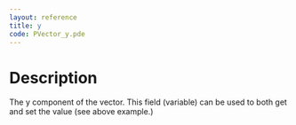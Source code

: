 ```yaml
---
layout: reference
title: y
code: PVector_y.pde
---
```


# Description

The y component of the vector. This field (variable) can be used to both get and set the value (see above example.)


